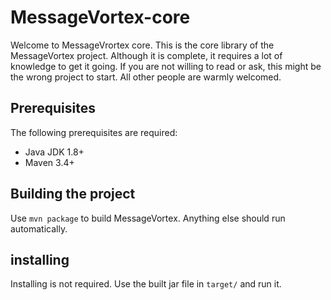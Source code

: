 # MessageVortex-core

Welcome to MessageVrortex core. This is the core library of the MessageVortex project. Although it is complete, it requires a lot of knowledge to get it going. If you are not willing to read or ask, this might be the wrong project to start. All other people are warmly welcomed.

## Prerequisites
The following prerequisites are required:

- Java JDK 1.8+
- Maven 3.4+

## Building the project
Use ```mvn package``` to build MessageVortex. Anything else should run automatically.

## installing 
Installing is not required. Use the built jar file in ```target/``` and run it.
